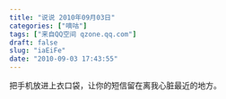 ```yaml
---
title: "说说 2010年09月03日"
categories: ["嘀咕"]
tags: ["来自QQ空间 qzone.qq.com"]
draft: false
slug: "iaEiFe"
date: "2010-09-03 17:43:55"
---
```


把手机放进上衣口袋，让你的短信留在离我心脏最近的地方。
